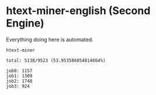 # htext-miner-english (Second Engine)

Everything doing here is automated.

```
htext-miner

total: 5138/9523 (53.953586054814664%)

job0: 1157
job1: 1309
job2: 1748
job3: 924
```